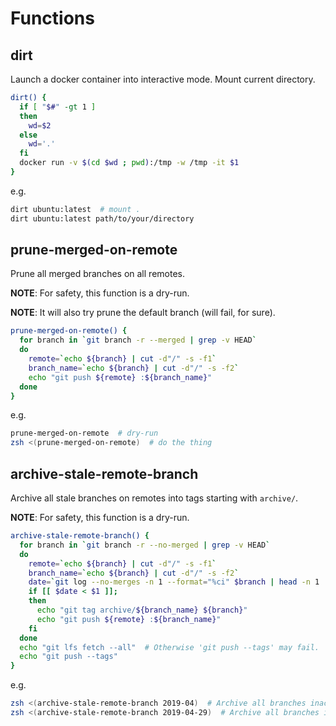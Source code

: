# Functions

## dirt
Launch a docker container into interactive mode. Mount current directory.

```sh
dirt() {
  if [ "$#" -gt 1 ]
  then
    wd=$2
  else
    wd='.'
  fi
  docker run -v $(cd $wd ; pwd):/tmp -w /tmp -it $1
}
```
e.g.
```sh
dirt ubuntu:latest  # mount .
dirt ubuntu:latest path/to/your/directory
```

## prune-merged-on-remote

Prune all merged branches on all remotes.

**NOTE**: For safety, this function is a dry-run.

**NOTE**: It will also try prune the default branch (will fail, for sure).

```sh
prune-merged-on-remote() {
  for branch in `git branch -r --merged | grep -v HEAD`
  do
    remote=`echo ${branch} | cut -d"/" -s -f1`
    branch_name=`echo ${branch} | cut -d"/" -s -f2`
    echo "git push ${remote} :${branch_name}"
  done
}
```

e.g.

```sh
prune-merged-on-remote  # dry-run
zsh <(prune-merged-on-remote)  # do the thing
```

## archive-stale-remote-branch

Archive all stale branches on remotes into tags starting with `archive/`.

**NOTE**: For safety, this function is a dry-run.

```sh
archive-stale-remote-branch() {
  for branch in `git branch -r --no-merged | grep -v HEAD`
  do
    remote=`echo ${branch} | cut -d"/" -s -f1`
    branch_name=`echo ${branch} | cut -d"/" -s -f2`
    date=`git log --no-merges -n 1 --format="%ci" $branch | head -n 1 | cut -d" " -f1`
    if [[ $date < $1 ]];
    then
      echo "git tag archive/${branch_name} ${branch}"
      echo "git push ${remote} :${branch_name}"
    fi
  done
  echo "git lfs fetch --all"  # Otherwise 'git push --tags' may fail.
  echo "git push --tags"
}
```
e.g.
```sh
zsh <(archive-stale-remote-branch 2019-04)  # Archive all branches inactive since April 2019.
zsh <(archive-stale-remote-branch 2019-04-29)  # Archive all branches inactive since April 29th, 2019.
```
